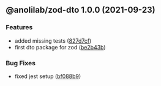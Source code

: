 ## @anolilab/zod-dto 1.0.0 (2021-09-23)


### Features

* added missing tests ([827d7cf](https://github.com/anolilab/prisma/commit/827d7cf5ed0a121dcdd93dedaa6d5970c58b57f9))
* first dto package for zod ([be2b43b](https://github.com/anolilab/prisma/commit/be2b43b8489c7434b0215edf94ac7a3f2955cd1c))


### Bug Fixes

* fixed jest setup ([bf088b9](https://github.com/anolilab/prisma/commit/bf088b967f87165b1751fe0466d0841857896ee3))
